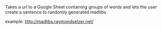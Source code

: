 Takes a url to a Google Sheet containing groups of words and lets the user create a sentence to randomly generated madlibs

example: http://madlibs.raymondselzer.net/